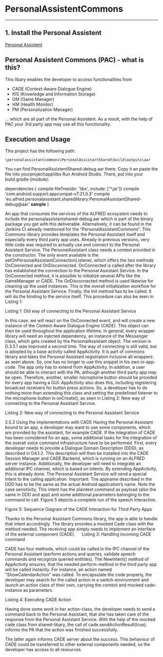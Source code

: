 # PersonalAssistentCommons

---

## 1. Install the Personal Assistent

[Personal Assistent](https://github.com/ALFREDProject/PersonalAssistentApp/)

## Personal Assistent Commons (PAC) - what is this? 

This libary enables the developer to access functionalities from 

* CADE (Context-Aware Dialogue Engine) 
* KIS (Knowledge and Information Storage) 
* GM (Game Manager) 
* HM (Health Monitor) 
* PM (Personalization Manager) 
 
… which are all part of the Personal Assistent. As a result, with the help of PAC your 3rd party app may use all this functionality.  

## Execution and Usage

This project has the following path:

    \personalassistantcommons\PersonalAssistantShared\build\outputs\aar 
    
You can find PersonalAssistentShared-debug.aar there. Copy it an paste the file into yourproject\app\libs 
Run Android Studio. There, put into your build.gradle (module): 

dependencies {
    compile fileTree(dir: 'libs', include: ['*.jar'])
    compile 'com.android.support:appcompat-v7:21.0.3'
    compile 'eu.alfred.personalassistant.sharedlibrary:PersonalAssistantShared-debug@aar'  <b>sample</b>
}


An app that consumes the services of the ALFRED ecosystem needs to include the personalassistantshared-debug.aar which is part of the binary package you get with this deliverable. Alternatively, it can be found in the Jenkins CI already mentioned for the “PersonalAssistantCommons”. This Commons-library provides templates the Personal Assistant itself and especially every third party app uses. Already in previous versions, very little code was required to actually use and connect to the Personal Assistant Service. 
The PersonalAssistant class needs a context provided in the constructor. The only event available is the setOnPersonalAssistantConnectionListener, which offers the two methods OnConnected and OnDisconnected.
OnConnected is called after the library has established the connection to the Personal Assistant Service. In the OnConnected method, it is possible to initialize several APIs like the GameManager or CADE. The OnDisconnected method is used likewise for cleaning up the used instances.
This is the overall initialization workflow for the Personal Assistant Service. 
Finally, the Init method has to be called. It will do the binding to the service itself.
This procedure can also be seen in Listing 1:

Listing 1: Old way of connecting to the Personal Assistant Service
 

In this case, we will react on the OnConnected event, and will create a new instance of the Context-Aware Dialogue Engine (CADE). This object can then be used throughout the application lifetime.
In general, every wrapper library will need an injected dependency, an instance of the Messenger class, which gets created by the PersonalAssistant object.
The version in D.3.5.1 was improved a second time. The way of connecting is still valid, but is adopted by a base activity called AppActivity. It is part of commons library and takes the Personal Assistant registration inclusive all wrappers as seen above. So, one has no longer to use this snippet in his own in-app-code. The app only has to extend from AppActivity.
In addition, a user should be able to interact with the PA, although another third party app may be open. Therefore, another, smaller microphone button should be provided for every app having a GUI. AppActivity also does this, including registering broadcast receivers for button press actions.
So, a developer has to do nothing more than extending this class and setting the predefined listener to the microphone button in onCreate(), as seen in Listing 2: New way of connecting to the Personal Assistant Service. 

Listing 2: New way of connecting to the Personal Assistant Service
 

2.5.2	Using the implementations with CADE
Having the Personal Assistant bound to an app, a developer may want to use some components, which are provided by the assistant, for example CADE.
If the integration of CADE has been considered for an app, some additional tasks for the integration of the overall voice command infrastructure have to be performed.
First, every developer needs to provide a Dialogue Domain Description (DDD), as described in D4.1.2. This description will then be installed into the CADE Session Manager and CADE Backend, which is running on an ALFRED server instance.
Additionally, the developer will need to integrate an additional IPC channel, which is based on Intents. By extending AppActivity, this is already done. The Personal Assistant Service will send a special Intent to the calling application. Important: The appname described in the DDD has to be the same as the actual Android application’s name. Note the case sensitivity. This intent has the plaintext command as payload (also the same in DDD and app) and some additional parameters belonging to the command to call. Figure 5 depicts a complete run of the speech interaction.
 
Figure 5: Sequence Diagram of the CADE Interaction for Third Party Apps

Thanks to the Personal Assistant Commons library, the app is able to handle that intent accordingly. The library provides a mocked Cade class with the method needed. The receiving app simply needs to implement an interface of the external component (CADE). 
 
Listing 3: Handling incoming CADE command
 
CADE has four methods, which could be called in the IPC channel of the Personal Assistant (perform actions and queries, validate speech commands and recognize queried entitites). The NewIntent() method of AppActivity ensures, that the needed perform-method in the third party app will be called instantly.
For instance, an action named "ShowCalendarAction" was called. To encapsulate the code properly, the developer may search for the called action in a switch-environment and launch an action class of their own, carrying the context and mocked cade-instance as parameters.


Listing 4: Executing CADE Action
 

Having done some work in her action-class, the developer needs to send a command back to the Personal Assistant, that she has taken care of the response from the Personal Assistant Service. With the help of the mocked cade class from shared-libary, the call of cade.sendActionResult(true); informs the PA that the action was finished successfully. 

The latter again informs CADE server about the success. This behaviour of CADE could be transferred to other external components needed, so the developer has access to all resources.
